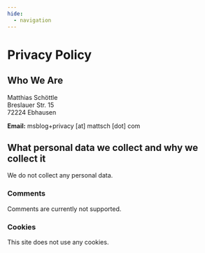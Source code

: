 ```yaml
---
hide:
  - navigation
---
```

# Privacy Policy

## Who We Are

Matthias Schöttle<br>
Breslauer Str. 15<br>
72224 Ebhausen<br>

**Email:** msblog+privacy [at] mattsch [dot] com

## What personal data we collect and why we collect it

We do not collect any personal data.

### Comments

Comments are currently not supported.

### Cookies

This site does not use any cookies.
